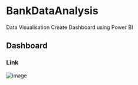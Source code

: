 # BankDataAnalysis
Data Visualisation Create Dashboard using Power BI

## Dashboard
### Link

![image](https://github.com/JiraphatV/PowerBI_BankDataAnalysis/assets/144059005/b72da026-3c6a-4011-966e-0de97d054632)

